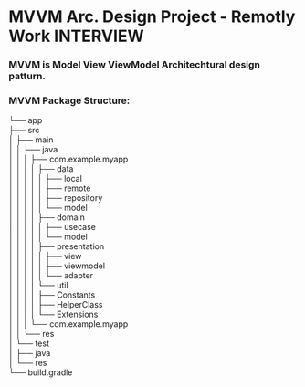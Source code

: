 # MVVM Arc. Design Project - Remotly Work INTERVIEW
### MVVM is Model View ViewModel Architechtural design patturn.


### MVVM Package Structure:
└── app<br>
    ├── src<br>
    │   ├── main<br>
    │   │   ├── java<br>
    │   │   │   ├── com.example.myapp<br>
    │   │   │   │   ├── data<br>
    │   │   │   │   │   ├── local<br>
    │   │   │   │   │   ├── remote<br>
    │   │   │   │   │   ├── repository<br>
    │   │   │   │   │   └── model<br>
    │   │   │   │   ├── domain<br>
    │   │   │   │   │   ├── usecase<br>
    │   │   │   │   │   └── model<br>
    │   │   │   │   ├── presentation<br>
    │   │   │   │   │   ├── view<br>
    │   │   │   │   │   ├── viewmodel<br>
    │   │   │   │   │   └── adapter<br>
    │   │   │   │   └── util<br>
    │   │   │   │       ├── Constants<br>
    │   │   │   │       ├── HelperClass<br>
    │   │   │   │       └── Extensions<br>
    │   │   │   └── com.example.myapp<br>
    │   │   └── res<br>
    │   └── test<br>
    │       ├── java<br>
    │       └── res<br>
    └── build.gradle<br>






